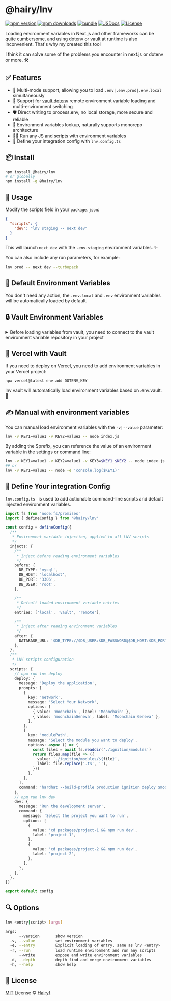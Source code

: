 # @hairy/lnv

[![npm version][npm-version-src]][npm-version-href]
[![npm downloads][npm-downloads-src]][npm-downloads-href]
[![bundle][bundle-src]][bundle-href]
[![JSDocs][jsdocs-src]][jsdocs-href]
[![License][license-src]][license-href]

Loading environment variables in Next.js and other frameworks can be quite cumbersome, and using dotenv or vault at runtime is also inconvenient. That's why my created this tool

I think it can solve some of the problems you encounter in next.js or dotenv or more. 🛠️

## ✅ Features

- 🔄 Multi-mode support, allowing you to load `.env|.env.prod|.env.local` simultaneously
- 🔐 Support for [vault.dotenv](https://vault.dotenv.org/ui/ui1/project/b0Cgew/env-vault) remote environment variable loading and multi-environment switching
- 🛡️ Direct writing to process.env, no local storage, more secure and reliable
- 📁 Environment variables lookup, naturally supports monorepo architecture
- 🏃‍♂️ Run any JS and scripts with environment variables
- 📜 Define your integration config with `lnv.config.ts`

## 📦 Install

```bash
npm install @hairy/lnv
# or globally
npm install -g @hairy/lnv
```

## 🚀 Usage

Modify the scripts field in your `package.json`:

```json
{
  "scripts": {
    "dev": "lnv staging -- next dev"
  }
}
```

This will launch `next dev` with the `.env.staging` environment variables. ✨

You can also include any run parameters, for example:

```sh
lnv prod -- next dev --turbopack
```

## 🌿 Default Environment Variables

You don't need any action, the `.env.local` and `.env` environment variables will be automatically loaded by default.

## 🔒 Vault Environment Variables

<details>

<summary>Before loading variables from vault, you need to connect to the vault environment variable repository in your project</summary><br>

```sh
npx dotenv-vault@latest new
npx dotenv-vault@latest vlt_...
```

```sh
npx dotenv-vault@latest pull
npx dotenv-vault@latest build
```sh
# Create and connect to vault repository
npx dotenv-vault@latest new
# Connect to an existing vault repository
npx dotenv-vault@latest vlt_...

# And encrypt your environment variables:
npx dotenv-vault@latest pull
# or
npx dotenv-vault@latest build
```

Next, you need to create a `.env.key` or `.env.keys` file in your project root directory and write the [DOTENV_KEY](https://www.dotenv.org/docs/security/dotenv-key):

```sh
# .env.key
DOTENV_KEY = dotenv://...?environment=development

# or

# .env.keys
DOTENV_KEY_DEVELOPMENT = dotenv://...?environment=development
DOTENV_KEY_CI = dotenv://:...?environment=ci
DOTENV_KEY_STAGING = dotenv://:...?environment=staging
DOTENV_KEY_PRODUCTION = dotenv://:...?environment=production
```

Finally, you can use the `lnv` command to include vault environment variables:

```sh
# Load environment variables based on .env.vault and .env.key
lnv vault -- node index.js
# Load ci environment variables based on .env.vault and .env.keys
lnv vault:ci -- node index.js
```

<br></details>

## 🚢 Vercel with Vault

If you need to deploy on Vercel, you need to add environment variables in your Vercel project:

```sh
npx vercel@latest env add DOTENV_KEY
```

lnv vault will automatically load environment variables based on .env.vault. 🎉

## ✍️ Manual with environment variables

You can manual load environment variables with the `-v|--value` parameter:

```sh
lnv -v KEY1=value1 -v KEY2=value2 -- node index.js
```

By adding the $prefix, you can reference the value of an environment variable in the settings or command line:

```sh
lnv -v KEY1=value1 -v KEY2=value1 -v KEY3=$KEY1_$KEY2 -- node index.js
## or
lnv -v KEY1=value1 -- node -e 'console.log($KEY1)'
```

## 📝 Define Your integration Config

`lnv.config.ts ` is used to add actionable command-line scripts and default injected environment variables.

```ts
import fs from 'node:fs/promises'
import { defineConfig } from '@hairy/lnv'

const config = defineConfig({
  /**
   * Environment variable injection, applied to all LNV scripts
   */
  injects: {
    /**
     * Inject before reading environment variables
     */
    before: {
      DB_TYPE: 'mysql',
      DB_HOST: 'localhost',
      DB_PORT: '3306',
      DB_USER: 'root',
    },

    /**
     * Default loaded environment variable entries
     */
    entries: ['local', 'vault', 'remote'],

    /**
     * Inject after reading environment variables
     */
    after: {
      DATABASE_URL: '$DB_TYPE://$DB_USER:$DB_PASSWORD@$DB_HOST:$DB_PORT/$DB_NAME',
    },
  },
  /**
   * LNV scripts configuration
   */
  scripts: {
    // npm run lnv deploy
    deploy: {
      message: 'Deploy the application',
      prompts: [
        {
          key: 'network',
          message: 'Select Your Network',
          options: [
            { value: 'moonchain', label: 'Moonchain' },
            { value: 'moonchainGeneva', label: 'Moonchain Geneva' },
          ],
        },
        {
          key: 'modulePath',
          message: 'Select the module you want to deploy',
          options: async () => {
            const files = await fs.readdir('./ignition/modules')
            return files.map(file => ({
              value: `./ignition/modules/${file}`,
              label: file.replace('.ts', ''),
            }))
          },
        },
      ],
      command: 'hardhat --build-profile production ignition deploy $modulePath --network $network',
    },
    // npm run lnv dev
    dev: {
      message: 'Run the development server',
      command: {
        message: 'Select the project you want to run',
        options: [
          {
            value: 'cd packages/project-1 && npm run dev',
            label: 'project-1',
          },
          {
            value: 'cd packages/project-2 && npm run dev',
            label: 'project-2',
          },
        ],
      },
    },
  },
})

export default config
```

## 🔍️ Options

```sh
lnv <entry|script> [args]

args:
      --version       show version                                               [boolean]
  -v, --value         set environment variables                                  [array]
  -e, --entry         Explicit loading of entry, same as lnv <entry>             [string]
  -r, --run           load runtime environment and run any scripts               [string]
      --write         expose and write environment variables                     [boolean]
  -d, --depth         depth find and merge environment variables                 [boolean]
  -h, --help          show help                                                  [boolean]
```

## 📄 License

[MIT](./LICENSE) License © [Hairyf](https://github.com/hairyf)

<!-- Badges -->

[npm-version-src]: https://img.shields.io/npm/v/@hairy/lnv?style=flat&colorA=080f12&colorB=1fa669
[npm-version-href]: https://npmjs.com/package/@hairy/lnv
[npm-downloads-src]: https://img.shields.io/npm/dm/@hairy/lnv?style=flat&colorA=080f12&colorB=1fa669
[npm-downloads-href]: https://npmjs.com/package/@hairy/lnv
[bundle-src]: https://img.shields.io/bundlephobia/minzip/@hairy/lnv?style=flat&colorA=080f12&colorB=1fa669&label=minzip
[bundle-href]: https://bundlephobia.com/result?p=@hairy/lnv
[license-src]: https://img.shields.io/github/license/hairyf/lnv.svg?style=flat&colorA=080f12&colorB=1fa669
[license-href]: https://github.com/hairyf/lnv/blob/main/LICENSE.md
[jsdocs-src]: https://img.shields.io/badge/jsdocs-reference-080f12?style=flat&colorA=080f12&colorB=1fa669
[jsdocs-href]: https://www.jsdocs.io/package/@hairy/lnv
